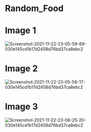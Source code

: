 # Random_Food

# Image 1
<img src="https://i.ibb.co/q01QCTS/Screenshot-2021-11-22-23-05-59-89-030e145cd1b17d2458d76bd37ca8ebc2.jpg" alt="Screenshot-2021-11-22-23-05-59-89-030e145cd1b17d2458d76bd37ca8ebc2" border="0" />

# Image 2

<img src="https://i.ibb.co/gJ2MC0B/Screenshot-2021-11-22-23-05-56-17-030e145cd1b17d2458d76bd37ca8ebc2.jpg" alt="Screenshot-2021-11-22-23-05-56-17-030e145cd1b17d2458d76bd37ca8ebc2" border="0" />

# Image 3

<img src="https://i.ibb.co/rML0kGg/Screenshot-2021-11-22-23-08-25-20-030e145cd1b17d2458d76bd37ca8ebc2.jpg" alt="Screenshot-2021-11-22-23-08-25-20-030e145cd1b17d2458d76bd37ca8ebc2" border="0" />
